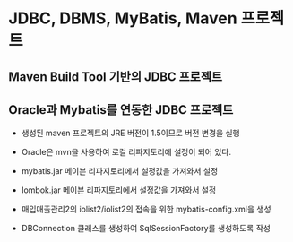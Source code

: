 # JDBC, DBMS, MyBatis, Maven 프로젝트

## Maven Build Tool 기반의 JDBC 프로젝트
## Oracle과 Mybatis를 연동한 JDBC 프로젝트

* 생성된 maven 프로젝트의 JRE 버전이 1.5이므로 버전 변경을 실행

* Oracle은 mvn을 사용하여 로컬 리파지토리에 설정이 되어 있다.
* mybatis.jar 메이븐 리파지토리에서 설정값을 가져와서 설정
* lombok.jar 메이븐 리파지토리에서 설정값을 가져와서 설정

* 매입매출관리2의 iolist2/iolist2의 접속을 위한 mybatis-config.xml을 생성
* DBConnection 클래스를 생성하여 SqlSessionFactory를 생성하도록 작성